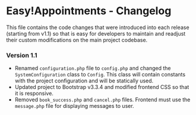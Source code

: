 # Easy!Appointments - Changelog 
This file contains the code changes that were introduced into each release (starting from v1.1) so that is easy for developers to maintain and readjust their custom modifications on the main project codebase.

### Version 1.1 
- Renamed `configuration.php` file to `config.php` and changed the `SystemConfiguration` class to `Config`. This class will contain constants with the project configuration and will be statically used.
- Updated project to Bootstrap v3.3.4 and modified frontend CSS so that it is responsive.
- Removed `book_success.php` and `cancel.php` files. Frontend must use the `message.php` file for displaying messages to user.
